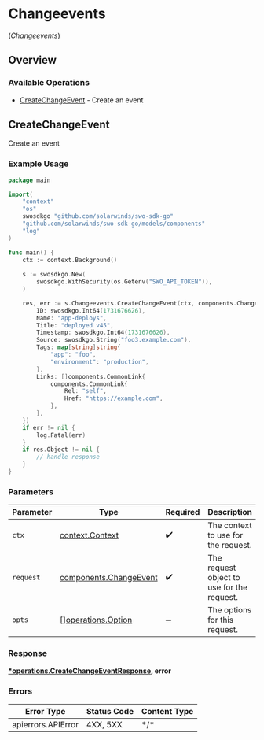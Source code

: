 # Changeevents
(*Changeevents*)

## Overview

### Available Operations

* [CreateChangeEvent](#createchangeevent) - Create an event

## CreateChangeEvent

Create an event

### Example Usage

```go
package main

import(
	"context"
	"os"
	swosdkgo "github.com/solarwinds/swo-sdk-go"
	"github.com/solarwinds/swo-sdk-go/models/components"
	"log"
)

func main() {
    ctx := context.Background()
    
    s := swosdkgo.New(
        swosdkgo.WithSecurity(os.Getenv("SWO_API_TOKEN")),
    )

    res, err := s.Changeevents.CreateChangeEvent(ctx, components.ChangeEvent{
        ID: swosdkgo.Int64(1731676626),
        Name: "app-deploys",
        Title: "deployed v45",
        Timestamp: swosdkgo.Int64(1731676626),
        Source: swosdkgo.String("foo3.example.com"),
        Tags: map[string]string{
            "app": "foo",
            "environment": "production",
        },
        Links: []components.CommonLink{
            components.CommonLink{
                Rel: "self",
                Href: "https://example.com",
            },
        },
    })
    if err != nil {
        log.Fatal(err)
    }
    if res.Object != nil {
        // handle response
    }
}
```

### Parameters

| Parameter                                                        | Type                                                             | Required                                                         | Description                                                      |
| ---------------------------------------------------------------- | ---------------------------------------------------------------- | ---------------------------------------------------------------- | ---------------------------------------------------------------- |
| `ctx`                                                            | [context.Context](https://pkg.go.dev/context#Context)            | :heavy_check_mark:                                               | The context to use for the request.                              |
| `request`                                                        | [components.ChangeEvent](../../models/components/changeevent.md) | :heavy_check_mark:                                               | The request object to use for the request.                       |
| `opts`                                                           | [][operations.Option](../../models/operations/option.md)         | :heavy_minus_sign:                                               | The options for this request.                                    |

### Response

**[*operations.CreateChangeEventResponse](../../models/operations/createchangeeventresponse.md), error**

### Errors

| Error Type         | Status Code        | Content Type       |
| ------------------ | ------------------ | ------------------ |
| apierrors.APIError | 4XX, 5XX           | \*/\*              |